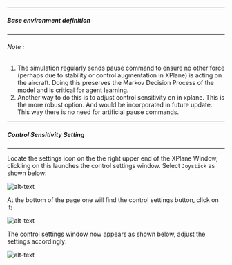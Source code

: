 ______________________________

##### Base environment definition
_____________________________


###### Note :


  1. The simulation  regularly sends pause command to ensure no other force (perhaps due to stability or control augmentation in XPlane) is acting on the aircraft. Doing this preserves the Markov Decision Process  of the model and is critical for agent learning.
  2. Another way to do this is to adjust control sensitivity on in xplane. This is the more robust option. And would be incorporated in future update. This way there is no need for artificial pause commands.
  
______________________________

##### Control Sensitivity Setting
_____________________________

Locate the settings icon on the the right upper end of the XPlane Window, clickling on this launches the control settings window. Select  `Joystick` as shown below: 

![alt-text](https://github.com/adderbyte/GYM_XPLANE_ML/blob/master/images/settings_main.png)

At the bottom of the page one will find the control settings button, click on it:

![alt-text](https://github.com/adderbyte/GYM_XPLANE_ML/blob/master/images/sensitivity.png )

The control settings window now appears as shown below, adjust the settings accordingly:

![alt-text](https://github.com/adderbyte/GYM_XPLANE_ML/blob/master/images/control_sense.png)

